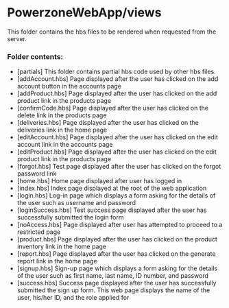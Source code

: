 # PowerzoneWebApp/views

This folder contains the hbs files to be rendered when requested from the server.

### Folder contents:
- [partials] This folder contains partial hbs code used by other hbs files.
- [addAccount.hbs] Page displayed after the user has clicked on the add account button in the accounts page
- [addProduct.hbs] Page displayed after the user has clicked on the add product link in the products page
- [confirmCode.hbs] Page displayed after the user has clicked on the delete link in the products page  
- [deliveries.hbs] Page displayed after the user has clicked on the deliveries link in the home page 
- [editAccount.hbs] Page displayed after the user has clicked on the edit account link in the accounts page 
- [editProduct.hbs] Page displayed after the user has clicked on the edit product link in the products page 
- [forgot.hbs] Test page displayed after the user has clicked on the forgot password link 
- [home.hbs] Home page displayed after user has logged in 
- [index.hbs] Index page displayed at the root of the web application
- [login.hbs] Log-in page which displays a form asking for the details of the user such as username and password
- [loginSuccess.hbs] Test success page displayed after the user has successfully submitted the login form
- [noAccess.hbs] Page displayed after user has attempted to proceed to a restricted page 
- [product.hbs] Page displayed after the user has clicked on the product inventory link in the home page 
- [report.hbs] Page displayed after the user has clicked on the generate report link in the home page 
- [signup.hbs] Sign-up page which displays a form asking for the details of the user such as first name, last name, ID number, and password
- [success.hbs] Success page displayed after the user has successfully submitted the sign up form. This web page displays the name of the user, his/her ID, and the role applied for


